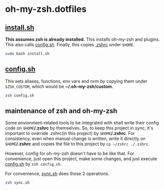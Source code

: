 # oh-my-zsh.dotfiles

## [install.sh](install.sh)

__This assumes zsh is already installed.__ This installs oh-my-zsh and plugins. This also calls [config.sh](config.sh). Finally, this copies [.zshrc](.zshrc) under `$HOME`.

```bash
sudo bash install.sh
```

## [config.sh](config.sh)

This sets aliases, functions, env vars and nvm by copying them under `$ZSH_CUSTOM`, which would be **~/.oh-my-zsh/custom**.

```bash
zsh config.sh
```

## maintenance of zsh and oh-my-zsh

Some envionment-related tools to be integrated with shell write their config code on `$HOME`**/.zshrc** by themselves. So, to keep this project in sync, it's important to override .zshrc(in this project) by `$HOME`**/.zshrc**. For consistency, even when manual change is written, write it directly on `$HOME`**/.zshrc** and copies the file to this project by `cp ~/zshrc ./.zshrc`.

However, config for oh-my-zsh doesn't have to be like that. For convenience, just open this project, make some changes, and just execute [config.sh](config.sh) by `zsh config.sh`. 

For convenience, [sync.sh](sync.sh) does those 2 operations.

```bash
zsh sync.sh
```